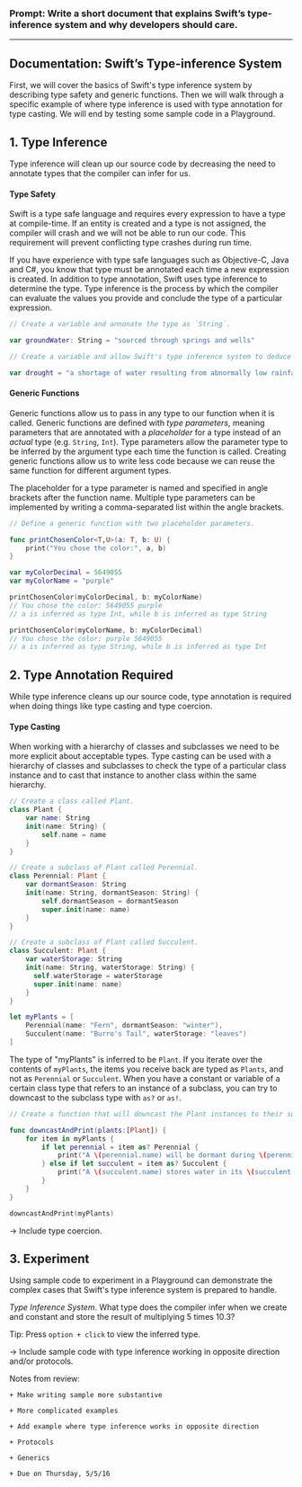 ### Prompt: Write a short document that explains Swift’s type-inference system and why developers should care.
--------------------------

## Documentation: Swift’s Type-inference System
First, we will cover the basics of Swift's type inference system by describing type safety and generic functions. Then we will walk through a specific example of where type inference is used with type annotation for type casting. We will end by testing some sample code in a Playground.

## 1. Type Inference
Type inference will clean up our source code by decreasing the need to annotate types that the compiler can infer for us.

#### Type Safety
Swift is a type safe language and requires every expression to have a type at compile-time. If an entity is created and a type is not assigned, the compiler will crash and we will not be able to run our code. This requirement will prevent conflicting type crashes during run time.

If you have experience with type safe languages such as Objective-C, Java and C#, you know that type must be annotated each time a new expression is created. In addition to type annotation, Swift uses type inference to determine the type. Type inference is the process by which the compiler can evaluate the values you provide and conclude the type of a particular expression.

```swift
// Create a variable and annonate the type as `String`.

var groundWater: String = "sourced through springs and wells"

// Create a variable and allow Swift's type inference system to deduce the type `String`.

var drought = "a shortage of water resulting from abnormally low rainfall"
```

#### Generic Functions
Generic functions allow us to pass in any type to our function when it is called. Generic functions are defined with *type parameters*, meaning parameters that are annotated with a *placeholder* for a type instead of an *actual* type (e.g. `String`, `Int`). Type parameters allow the parameter type to be inferred by the argument type each time the function is called. Creating generic functions allow us to write less code because we can reuse the same function for different argument types.

The placeholder for a type parameter is named and specified in angle brackets after the function name. Multiple type parameters can be implemented by writing a comma-separated list within the angle brackets.

```swift
// Define a generic function with two placeholder parameters.

func printChosenColor<T,U>(a: T, b: U) {
    print("You chose the color:", a, b)
}

var myColorDecimal = 5649055
var myColorName = "purple"

printChosenColor(myColorDecimal, b: myColorName)
// You chose the color: 5649055 purple
// a is inferred as type Int, while b is inferred as type String

printChosenColor(myColorName, b: myColorDecimal)
// You chose the color: purple 5649055
// a is inferred as type String, while b is inferred as type Int
```

## 2. Type Annotation Required
While type inference cleans up our source code, type annotation is required when doing things like type casting and type coercion.

#### Type Casting
When working with a hierarchy of classes and subclasses we need to be more explicit about acceptable types. Type casting can be used with a hierarchy of classes and subclasses to check the type of a particular class instance and to cast that instance to another class within the same hierarchy.

```swift
// Create a class called Plant.
class Plant {
    var name: String
    init(name: String) {
        self.name = name
    }
}

// Create a subclass of Plant called Perennial.
class Perennial: Plant {
    var dormantSeason: String
    init(name: String, dormantSeason: String) {
        self.dormantSeason = dormantSeason
        super.init(name: name)
    }
}

// Create a subclass of Plant called Succulent.
class Succulent: Plant {
    var waterStorage: String
    init(name: String, waterStorage: String) {
      self.waterStorage = waterStorage
      super.init(name: name)
    }
}

let myPlants = [
    Perennial(name: "Fern", dormantSeason: "winter"),
    Succulent(name: "Burro's Tail", waterStorage: "leaves")
]
```

The type of "myPlants" is inferred to be `Plant`. If you iterate over the contents of `myPlants`, the items you receive back are typed as `Plants`, and not as `Perennial` or `Succulent`. When you have a constant or variable of a certain class type that refers to an instance of a subclass, you can try to downcast to the subclass type with `as?` or `as!`.

```swift
// Create a function that will downcast the Plant instances to their subclasses and access a property from their individual class.

func downcastAndPrint(plants:[Plant]) {
    for item in myPlants {
        if let perennial = item as? Perennial {
            print("A \(perennial.name) will be dormant during \(perennial.dormantSeason).")
        } else if let succulent = item as? Succulent {
            print("A \(succulent.name) stores water in its \(succulent.waterStorage).")
        }
    }
}

downcastAndPrint(myPlants)
```

-> Include type coercion.

## 3. Experiment
Using sample code to experiment in a Playground can demonstrate the complex cases that Swift's type inference system is prepared to handle.

*Type Inference System*. What type does the compiler infer when we create and constant and store the result of multiplying 5 times 10.3?

Tip: Press `option + click` to view the inferred type.

-> Include sample code with type inference working in opposite direction and/or protocols.

Notes from review:

    + Make writing sample more substantive

    + More complicated examples

    + Add example where type inference works in opposite direction

    + Protocols

    + Generics

    + Due on Thursday, 5/5/16